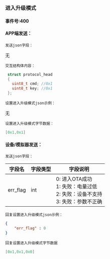 ### 进入升级模式

#### 事件号:400

#### APP端发送：

`发送json字段：`

无

`交互结构体内容：`

```c
 struct protocol_head
 {
   uint8_t cmd; //0x1
   uint8_t key; //0x1
 };
```

`设置进入升级模式json示例：`

无

`设置进入升级模式字节数据：`

```c
[0x1,0x1]
```



#### 设备/模拟器发送：

`发送json字段：`

| 字段名   | 字段类型 | 字段说明                                                     |
| -------- | -------- | ------------------------------------------------------------ |
| err_flag | int      | 0: 进入OTA成功 <br />1: 失败：电量过低 <br />2: 失败：设备不支持  <br>3: 失败：参数不正确 |

`回复设置进入升级模式json示例：`

```json
{
    "err_flag" : 0
}
```

`回复设置进入升级模式字节数据`

```c
[0x1,0x1,0x0]
```

